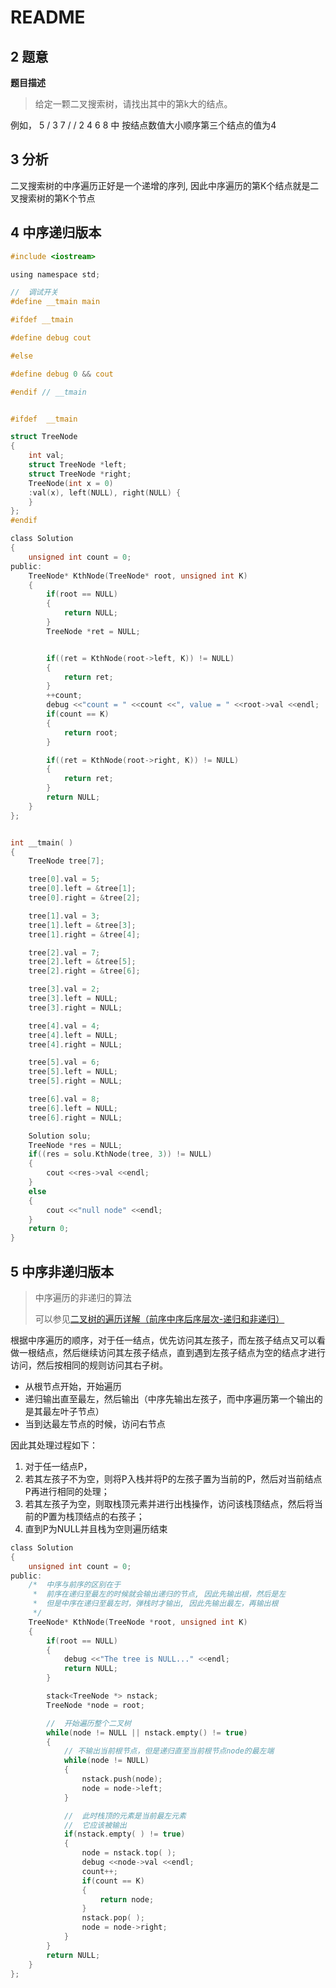 # README

## 2    题意

**题目描述**

> 给定一颗二叉搜索树，请找出其中的第k大的结点。

例如， 5 /  3 7 / / 2 4 6 8 中 按结点数值大小顺序第三个结点的值为4

## 3  分析

二叉搜索树的中序遍历正好是一个递增的序列, 因此中序遍历的第K个结点就是二叉搜索树的第K个节点

## 4  中序递归版本

```c
#include <iostream>

using namespace std;

//  调试开关
#define __tmain main

#ifdef __tmain

#define debug cout

#else

#define debug 0 && cout

#endif // __tmain


#ifdef  __tmain

struct TreeNode
{
    int val;
    struct TreeNode *left;
    struct TreeNode *right;
    TreeNode(int x = 0)
    :val(x), left(NULL), right(NULL) {
    }
};
#endif

class Solution
{
    unsigned int count = 0;
public:
    TreeNode* KthNode(TreeNode* root, unsigned int K)
    {
        if(root == NULL)
        {
            return NULL;
        }
        TreeNode *ret = NULL;


        if((ret = KthNode(root->left, K)) != NULL)
        {
            return ret;
        }
        ++count;
        debug <<"count = " <<count <<", value = " <<root->val <<endl;
        if(count == K)
        {
            return root;
        }

        if((ret = KthNode(root->right, K)) != NULL)
        {
            return ret;
        }
        return NULL;
    }
};


int __tmain( )
{
    TreeNode tree[7];

    tree[0].val = 5;
    tree[0].left = &tree[1];
    tree[0].right = &tree[2];

    tree[1].val = 3;
    tree[1].left = &tree[3];
    tree[1].right = &tree[4];

    tree[2].val = 7;
    tree[2].left = &tree[5];
    tree[2].right = &tree[6];

    tree[3].val = 2;
    tree[3].left = NULL;
    tree[3].right = NULL;

    tree[4].val = 4;
    tree[4].left = NULL;
    tree[4].right = NULL;

    tree[5].val = 6;
    tree[5].left = NULL;
    tree[5].right = NULL;

    tree[6].val = 8;
    tree[6].left = NULL;
    tree[6].right = NULL;

    Solution solu;
    TreeNode *res = NULL;
    if((res = solu.KthNode(tree, 3)) != NULL)
    {
        cout <<res->val <<endl;
    }
    else
    {
        cout <<"null node" <<endl;
    }
    return 0;
}
```

## 5  中序非递归版本

> 中序遍历的非递归的算法
>
> 可以参见[二叉树的遍历详解（前序中序后序层次-递归和非递归）](http://blog.csdn.net/gatieme/article/details/51163010)

根据中序遍历的顺序，对于任一结点，优先访问其左孩子，而左孩子结点又可以看做一根结点，然后继续访问其左孩子结点，直到遇到左孩子结点为空的结点才进行访问，然后按相同的规则访问其右子树。

* 从根节点开始，开始遍历
* 递归输出直至最左，然后输出（中序先输出左孩子，而中序遍历第一个输出的是其最左叶子节点）
* 当到达最左节点的时候，访问右节点

因此其处理过程如下：

1. 对于任一结点P，
2. 若其左孩子不为空，则将P入栈并将P的左孩子置为当前的P，然后对当前结点P再进行相同的处理；
3. 若其左孩子为空，则取栈顶元素并进行出栈操作，访问该栈顶结点，然后将当前的P置为栈顶结点的右孩子；
4. 直到P为NULL并且栈为空则遍历结束

```c
class Solution
{
    unsigned int count = 0;
public:
    /*  中序与前序的区别在于
     *  前序在递归至最左的时候就会输出递归的节点, 因此先输出根，然后是左
     *  但是中序在递归至最左时，弹栈时才输出, 因此先输出最左，再输出根
     */
    TreeNode* KthNode(TreeNode *root, unsigned int K)
    {
        if(root == NULL)
        {
            debug <<"The tree is NULL..." <<endl;
            return NULL;
        }

        stack<TreeNode *> nstack;
        TreeNode *node = root;

        //  开始遍历整个二叉树
        while(node != NULL || nstack.empty() != true)
        {
            // 不输出当前根节点，但是递归直至当前根节点node的最左端
            while(node != NULL)
            {
                nstack.push(node);
                node = node->left;
            }

            //  此时栈顶的元素是当前最左元素
            //  它应该被输出
            if(nstack.empty( ) != true)
            {
                node = nstack.top( );
                debug <<node->val <<endl;
                count++;
                if(count == K)
                {
                    return node;
                }
                nstack.pop( );
                node = node->right;
            }
        }
        return NULL;
    }
};
```

